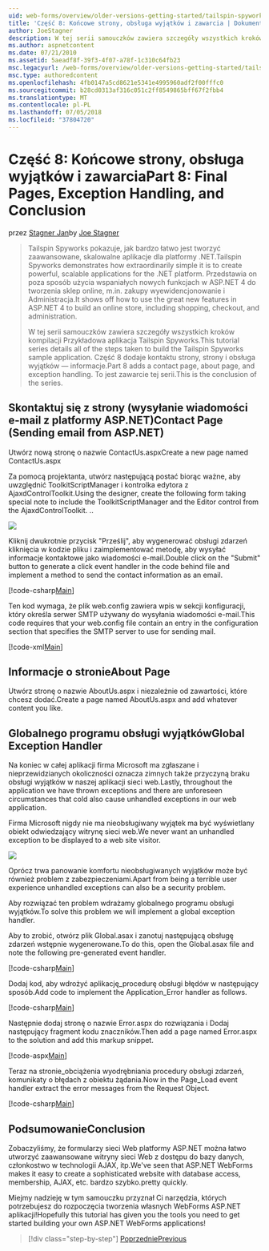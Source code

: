 ```yaml
---
uid: web-forms/overview/older-versions-getting-started/tailspin-spyworks/tailspin-spyworks-part-8
title: 'Część 8: Końcowe strony, obsługa wyjątków i zawarcia | Dokumentacja firmy Microsoft'
author: JoeStagner
description: W tej serii samouczków zawiera szczegóły wszystkich kroków kompilacji Przykładowa aplikacja Tailspin Spyworks. Część 8 dodaje skontaktuj się z pomocą strony, strony i wyjątków — informacje...
ms.author: aspnetcontent
ms.date: 07/21/2010
ms.assetid: 5aeadf8f-39f3-4f07-a78f-1c310c64fb23
msc.legacyurl: /web-forms/overview/older-versions-getting-started/tailspin-spyworks/tailspin-spyworks-part-8
msc.type: authoredcontent
ms.openlocfilehash: 4fb0147a5cd8621e5341e4995960adf2f00fffc0
ms.sourcegitcommit: b28cd0313af316c051c2ff8549865bff67f2fbb4
ms.translationtype: MT
ms.contentlocale: pl-PL
ms.lasthandoff: 07/05/2018
ms.locfileid: "37804720"
---
```

<a name="part-8-final-pages-exception-handling-and-conclusion"></a><span data-ttu-id="db97f-104">Część 8: Końcowe strony, obsługa wyjątków i zawarcia</span><span class="sxs-lookup"><span data-stu-id="db97f-104">Part 8: Final Pages, Exception Handling, and Conclusion</span></span>
====================
<span data-ttu-id="db97f-105">przez [Stagner Jan](https://github.com/JoeStagner)</span><span class="sxs-lookup"><span data-stu-id="db97f-105">by [Joe Stagner](https://github.com/JoeStagner)</span></span>

> <span data-ttu-id="db97f-106">Tailspin Spyworks pokazuje, jak bardzo łatwo jest tworzyć zaawansowane, skalowalne aplikacje dla platformy .NET.</span><span class="sxs-lookup"><span data-stu-id="db97f-106">Tailspin Spyworks demonstrates how extraordinarily simple it is to create powerful, scalable applications for the .NET platform.</span></span> <span data-ttu-id="db97f-107">Przedstawia on poza sposób użycia wspaniałych nowych funkcjach w ASP.NET 4 do tworzenia sklep online, m.in. zakupy wyewidencjonowanie i Administracja.</span><span class="sxs-lookup"><span data-stu-id="db97f-107">It shows off how to use the great new features in ASP.NET 4 to build an online store, including shopping, checkout, and administration.</span></span>
> 
> <span data-ttu-id="db97f-108">W tej serii samouczków zawiera szczegóły wszystkich kroków kompilacji Przykładowa aplikacja Tailspin Spyworks.</span><span class="sxs-lookup"><span data-stu-id="db97f-108">This tutorial series details all of the steps taken to build the Tailspin Spyworks sample application.</span></span> <span data-ttu-id="db97f-109">Część 8 dodaje kontaktu strony, strony i obsługa wyjątków — informacje.</span><span class="sxs-lookup"><span data-stu-id="db97f-109">Part 8 adds a contact page, about page, and exception handling.</span></span> <span data-ttu-id="db97f-110">To jest zawarcie tej serii.</span><span class="sxs-lookup"><span data-stu-id="db97f-110">This is the conclusion of the series.</span></span>


## <a id="_Toc260221680"></a>  <span data-ttu-id="db97f-111">Skontaktuj się z strony (wysyłanie wiadomości e-mail z platformy ASP.NET)</span><span class="sxs-lookup"><span data-stu-id="db97f-111">Contact Page (Sending email from ASP.NET)</span></span>

<span data-ttu-id="db97f-112">Utwórz nową stronę o nazwie ContactUs.aspx</span><span class="sxs-lookup"><span data-stu-id="db97f-112">Create a new page named ContactUs.aspx</span></span>

<span data-ttu-id="db97f-113">Za pomocą projektanta, utwórz następującą postać biorąc ważne, aby uwzględnić ToolkitScriptManager i kontrolka edytora z AjaxdControlToolkit.</span><span class="sxs-lookup"><span data-stu-id="db97f-113">Using the designer, create the following form taking special note to include the ToolkitScriptManager and the Editor control from the AjaxdControlToolkit.</span></span> <span data-ttu-id="db97f-114">.</span><span class="sxs-lookup"><span data-stu-id="db97f-114">.</span></span>

![](tailspin-spyworks-part-8/_static/image1.jpg)

<span data-ttu-id="db97f-115">Kliknij dwukrotnie przycisk "Prześlij", aby wygenerować obsługi zdarzeń kliknięcia w kodzie pliku i zaimplementować metodę, aby wysyłać informacje kontaktowe jako wiadomości e-mail.</span><span class="sxs-lookup"><span data-stu-id="db97f-115">Double click on the "Submit" button to generate a click event handler in the code behind file and implement a method to send the contact information as an email.</span></span>

[!code-csharp[Main](tailspin-spyworks-part-8/samples/sample1.cs)]

<span data-ttu-id="db97f-116">Ten kod wymaga, że plik web.config zawiera wpis w sekcji konfiguracji, który określa serwer SMTP używany do wysyłania wiadomości e-mail.</span><span class="sxs-lookup"><span data-stu-id="db97f-116">This code requires that your web.config file contain an entry in the configuration section that specifies the SMTP server to use for sending mail.</span></span>

[!code-xml[Main](tailspin-spyworks-part-8/samples/sample2.xml)]

## <a id="_Toc260221681"></a>  <span data-ttu-id="db97f-117">Informacje o stronie</span><span class="sxs-lookup"><span data-stu-id="db97f-117">About Page</span></span>

<span data-ttu-id="db97f-118">Utwórz stronę o nazwie AboutUs.aspx i niezależnie od zawartości, które chcesz dodać.</span><span class="sxs-lookup"><span data-stu-id="db97f-118">Create a page named AboutUs.aspx and add whatever content you like.</span></span>

## <a id="_Toc260221682"></a>  <span data-ttu-id="db97f-119">Globalnego programu obsługi wyjątków</span><span class="sxs-lookup"><span data-stu-id="db97f-119">Global Exception Handler</span></span>

<span data-ttu-id="db97f-120">Na koniec w całej aplikacji firma Microsoft ma zgłaszane i nieprzewidzianych okoliczności oznacza zimnych także przyczyną braku obsługi wyjątków w naszej aplikacji sieci web.</span><span class="sxs-lookup"><span data-stu-id="db97f-120">Lastly, throughout the application we have thrown exceptions and there are unforeseen circumstances that cold also cause unhandled exceptions in our web application.</span></span>

<span data-ttu-id="db97f-121">Firma Microsoft nigdy nie ma nieobsługiwany wyjątek ma być wyświetlany obiekt odwiedzający witrynę sieci web.</span><span class="sxs-lookup"><span data-stu-id="db97f-121">We never want an unhandled exception to be displayed to a web site visitor.</span></span>

![](tailspin-spyworks-part-8/_static/image2.jpg)

<span data-ttu-id="db97f-122">Oprócz trwa panowanie komfortu nieobsługiwanych wyjątków może być również problem z zabezpieczeniami.</span><span class="sxs-lookup"><span data-stu-id="db97f-122">Apart from being a terrible user experience unhandled exceptions can also be a security problem.</span></span>

<span data-ttu-id="db97f-123">Aby rozwiązać ten problem wdrażamy globalnego programu obsługi wyjątków.</span><span class="sxs-lookup"><span data-stu-id="db97f-123">To solve this problem we will implement a global exception handler.</span></span>

<span data-ttu-id="db97f-124">Aby to zrobić, otwórz plik Global.asax i zanotuj następującą obsługę zdarzeń wstępnie wygenerowane.</span><span class="sxs-lookup"><span data-stu-id="db97f-124">To do this, open the Global.asax file and note the following pre-generated event handler.</span></span>

[!code-csharp[Main](tailspin-spyworks-part-8/samples/sample3.cs)]

<span data-ttu-id="db97f-125">Dodaj kod, aby wdrożyć aplikację\_procedurę obsługi błędów w następujący sposób.</span><span class="sxs-lookup"><span data-stu-id="db97f-125">Add code to implement the Application\_Error handler as follows.</span></span>

[!code-csharp[Main](tailspin-spyworks-part-8/samples/sample4.cs)]

<span data-ttu-id="db97f-126">Następnie dodaj stronę o nazwie Error.aspx do rozwiązania i Dodaj następujący fragment kodu znaczników.</span><span class="sxs-lookup"><span data-stu-id="db97f-126">Then add a page named Error.aspx to the solution and add this markup snippet.</span></span>

[!code-aspx[Main](tailspin-spyworks-part-8/samples/sample5.aspx)]

<span data-ttu-id="db97f-127">Teraz na stronie\_obciążenia wyodrębniania procedury obsługi zdarzeń, komunikaty o błędach z obiektu żądania.</span><span class="sxs-lookup"><span data-stu-id="db97f-127">Now in the Page\_Load event handler extract the error messages from the Request Object.</span></span>

[!code-csharp[Main](tailspin-spyworks-part-8/samples/sample6.cs)]

## <a id="_Toc260221683"></a>  <span data-ttu-id="db97f-128">Podsumowanie</span><span class="sxs-lookup"><span data-stu-id="db97f-128">Conclusion</span></span>

<span data-ttu-id="db97f-129">Zobaczyliśmy, że formularzy sieci Web platformy ASP.NET można łatwo utworzyć zaawansowane witryny sieci Web z dostępu do bazy danych, członkostwo w technologii AJAX, itp.</span><span class="sxs-lookup"><span data-stu-id="db97f-129">We've seen that ASP.NET WebForms makes it easy to create a sophisticated website with database access, membership, AJAX, etc.</span></span> <span data-ttu-id="db97f-130">bardzo szybko.</span><span class="sxs-lookup"><span data-stu-id="db97f-130">pretty quickly.</span></span>

<span data-ttu-id="db97f-131">Miejmy nadzieję w tym samouczku przyznał Ci narzędzia, których potrzebujesz do rozpoczęcia tworzenia własnych WebForms ASP.NET aplikacji!</span><span class="sxs-lookup"><span data-stu-id="db97f-131">Hopefully this tutorial has given you the tools you need to get started building your own ASP.NET WebForms applications!</span></span>

> [!div class="step-by-step"]
> [<span data-ttu-id="db97f-132">Poprzednie</span><span class="sxs-lookup"><span data-stu-id="db97f-132">Previous</span></span>](tailspin-spyworks-part-7.md)
